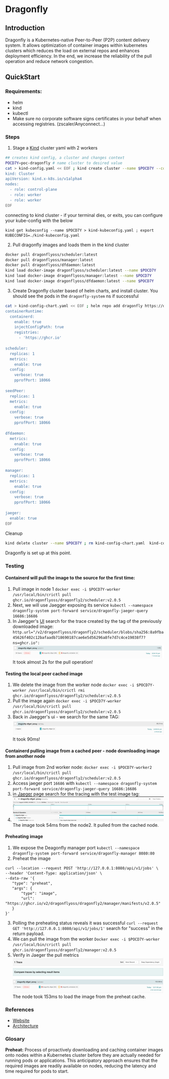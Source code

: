 # Dragonfly

## Introduction

Dragonfly is a Kubernetes-native Peer-to-Peer (P2P) content delivery system. It allows optimization of container images within kubernetes clusters which reduces the load on external repos and enhances deployment efficiency. In the end, we increase the reliability of the pull operation and reduce network congestion.

## QuickStart

### Requirements:
- helm
- kind
- kubectl
- Make sure no corporate software signs certificates in your behalf when accessing registries. (zscaler/Anyconnect...)

### Steps

1. Stage a [Kind](https://kind.sigs.k8s.io/docs/user/quick-start/) cluster yaml with 2 workers

``` bash
## creates kind config, a cluster and changes context
POCD7Y=poc-dragonfly # name cluster to desired value
cat > kind-config.yaml << EOF ; kind create cluster --name $POCD7Y --config kind-config.yaml ; kubectl config use-context kind-$POCD7Y
kind: Cluster
apiVersion: kind.x-k8s.io/v1alpha4
nodes:
  - role: control-plane
  - role: worker
  - role: worker
EOF

```
connecting to kind cluster - if your terminal dies, or exits, you can configure your kube-config with the below
``` 
kind get kubeconfig --name $POCD7Y > kind-kubeconfig.yaml ; export KUBECONFIG=./kind-kubeconfig.yaml

```

2. Pull dragonfly images and loads them in the kind cluster
``` bash 
docker pull dragonflyoss/scheduler:latest
docker pull dragonflyoss/manager:latest
docker pull dragonflyoss/dfdaemon:latest
kind load docker-image dragonflyoss/scheduler:latest --name $POCD7Y
kind load docker-image dragonflyoss/manager:latest --name $POCD7Y
kind load docker-image dragonflyoss/dfdaemon:latest --name $POCD7Y

```

3. Create Dragonfly cluster based of helm charts, and install cluster. You should see the pods in the ```dragonfly-system```  ns if successful

```  bash 
cat > kind-config-chart.yaml << EOF ; helm repo add dragonfly https://dragonflyoss.github.io/helm-charts/ ; helm install --wait --create-namespace --namespace dragonfly-system dragonfly dragonfly/dragonfly -f kind-config-chart.yaml && kubectl get po -n dragonfly-system
containerRuntime:
  containerd:
    enable: true
    injectConfigPath: true
    registries:
      - 'https://ghcr.io'

scheduler:
  replicas: 1
  metrics:
    enable: true
  config:
    verbose: true
    pprofPort: 18066

seedPeer:
  replicas: 1
  metrics:
    enable: true
  config:
    verbose: true
    pprofPort: 18066

dfdaemon:
  metrics:
    enable: true
  config:
    verbose: true
    pprofPort: 18066

manager:
  replicas: 1
  metrics:
    enable: true
  config:
    verbose: true
    pprofPort: 18066

jaeger:
  enable: true
EOF

```
Cleanup

``` bash 
kind delete cluster --name $POCD7Y ; rm kind-config-chart.yaml  kind-config.yaml kind-kubeconfig.yaml

```
Dragonfly is set up at this point.

### Testing

####   Containerd will pull the image to the source for the first time:

1. Pull image in node 1 ``` docker exec -i $POCD7Y-worker /usr/local/bin/crictl pull ghcr.io/dragonflyoss/dragonfly2/scheduler:v2.0.5 ```
2. Next, we will use Jaegger exposing its service ```kubectl --namespace dragonfly-system port-forward service/dragonfly-jaeger-query 16686:16686```
3. In Jaegger's [UI]( http://127.0.0.1:16686/search) search for the trace created by the tag of the previously downloaded image:  ```http.url="/v2/dragonflyoss/dragonfly2/scheduler/blobs/sha256:8a9fba45626f402c12bafaadb718690187cae6e5d56296a8fe7d7c4ce19038f7?ns=ghcr.io":```
![](.pic/../pic/2023-08-17-18-17-50.png)
It took almost 2s for the pull operation!

#### Testing the local peer cached image
1. We delete the image from the worker node ```docker exec -i $POCD7Y-worker /usr/local/bin/crictl rmi ghcr.io/dragonflyoss/dragonfly2/scheduler:v2.0.5```
2. Pull the image again ```docker exec -i $POCD7Y-worker /usr/local/bin/crictl pull ghcr.io/dragonflyoss/dragonfly2/scheduler:v2.0.5```
3. Back in Jaegger's ui - we search for the same TAG:
![Alt text](./pic/image.png)
It took 90ms! 

#### Containerd pulling image from a cached peer - node downloading image from another node
1. Pull image from 2nd worker node: ```docker exec -i $POCD7Y-worker2 /usr/local/bin/crictl pull ghcr.io/dragonflyoss/dragonfly2/scheduler:v2.0.5``` 
2. Access jaeger port ```16686``` with ```kubectl --namespace dragonfly-system port-forward service/dragonfly-jaeger-query 16686:16686```
3. in [Jaeger](http://127.0.0.1:16686/search) page search for the tracing with the test image tag: 
4. ![Alt text](./pic/image3.png)
The image took 54ms from the node2. It pulled from the cached node.

#### Preheating image
1. We expose the Deagonfly manager port  ```kubectl --namespace dragonfly-system port-forward service/dragonfly-manager 8080:80```
2. Preheat the image
  
 ``` 
 curl --location --request POST 'http://127.0.0.1:8080/api/v1/jobs' \
--header 'Content-Type: application/json' \
--data-raw '{
    "type": "preheat",
    "args": {
        "type": "image",
        "url": "https://ghcr.io/v2/dragonflyoss/dragonfly2/manager/manifests/v2.0.5"
    }
}'

``` 
3. Polling the preheating status reveals it was successful ```curl --request GET 'http://127.0.0.1:8080/api/v1/jobs/1'``` search for "success" in the return payload.
4. We can pull the image from the worker ```Docker exec -i $POCD7Y-worker /usr/local/bin/crictl pull ghcr.io/dragonflyoss/dragonfly2/manager:v2.0.5```
5. Verify in Jaeger the pull metrics
![](./pic/image4.png) The node took 153ms to load the image from the preheat cache.



#### 

### References
- [Website](https://d7y.io/docs/)
- [Architecture](https://d7y.io/docs/concepts/terminology/architecture/)

### Glosary
**Preheat:** Process of proactively downloading and caching container images onto nodes within a Kubernetes cluster before they are actually needed for running pods or applications. This anticipatory approach ensures that the required images are readily available on nodes, reducing the latency and time required for pods to start.

